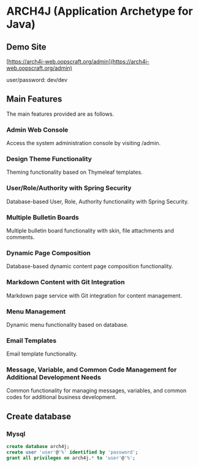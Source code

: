 # ARCH4J (Application Archetype for Java) 

## Demo Site

[https://arch4j-web.oopscraft.org/admin](https://arch4j-web.oopscraft.org/admin)

user/password: dev/dev


## Main Features

The main features provided are as follows.

### Admin Web Console

Access the system administration console by visiting /admin.

### Design Theme Functionality

Theming functionality based on Thymeleaf templates.

### User/Role/Authority with Spring Security

Database-based User, Role, Authority functionality with Spring Security.

### Multiple Bulletin Boards

Multiple bulletin board functionality with skin, file attachments and comments.

### Dynamic Page Composition

Database-based dynamic content page composition functionality.

### Markdown Content with Git Integration

Markdown page service with Git integration for content management.

### Menu Management

Dynamic menu functionality based on database.

### Email Templates

Email template functionality.

### Message, Variable, and Common Code Management for Additional Development Needs

Common functionality for managing messages, variables, and common codes for additional business development.


## Create database

### Mysql
```sql
create database arch4j;
create user 'user'@'%' identified by 'password';
grant all privileges on arch4j.* to 'user'@'%';
```


